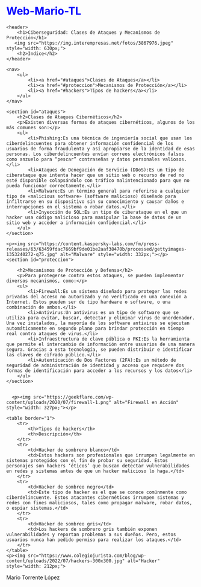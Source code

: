 # Web-Mario-TL
<!DOCTYPE html>
<html lang="es">
<head>
    <meta charset="UTF-8">
    <meta name="viewport" content="width=device-width, initial-scale=1.0">
    <title>Ciberseguridad: Ataques y Defensas</title>
    <style>
        h1 {
            color: blue;
        }
    </style>
</head>
<body>

    <header>
        <h1>Ciberseguridad: Clases de Ataques y Mecanismos de Protección</h1>
       <img src="https://img.interempresas.net/fotos/3867976.jpeg" style="width: 630px;">
        <h2>Índice</h2>
    </header>
    
    <nav>
        <ul>
            <li><a href="#ataques">Clases de Ataques</a></li>
            <li><a href="#proteccion">Mecanismos de Protección</a></li>
            <li><a href="#hackers">Tipos de hackers</a></li>
        </ul>
    </nav>

    <section id="ataques">
        <h2>Clases de Ataques Cibernéticos</h2>
        <p>Existen diversas formas de ataques cibernéticos, algunos de los más comunes son:</p>
        <ul>
            <li>Phishing:Es una técnica de ingeniería social que usan los ciberdelincuentes para obtener información confidencial de los usuarios de forma fraudulenta y así apropiarse de la identidad de esas personas. Los ciberdelincuentes envían correos electrónicos falsos como anzuelo para “pescar” contraseñas y datos personales valiosos.</li>
            <li>Ataques de Denegación de Servicio (DDoS):Es un tipo de ciberataque que intenta hacer que un sitio web o recurso de red no esté disponible colapsándolo con tráfico malintencionado para que no pueda funcionar correctamente.</li>
            <li>Malware:Es un término general para referirse a cualquier tipo de «malicious software» (software malicioso) diseñado para infiltrarse en su dispositivo sin su conocimiento y causar daños e interrupciones en el sistema o robar datos.</li>
            <li>Inyección de SQL:Es un tipo de ciberataque en el que un hacker usa código malicioso para manipular la base de datos de un sitio web y acceder a información confidencial.</li>
        </ul>
    </section>

    <p><img src="https://content.kaspersky-labs.com/fm/press-releases/63/63459fdac7669bf9de01be2aaf38470b/processed/gettyimages-1353240272-q75.jpg" alt="Malware" style="width: 332px;"></p>
    <section id="proteccion">

        <h2>Mecanismos de Protección y Defensa</h2>
        <p>Para protegerse contra estos ataques, se pueden implementar diversos mecanismos, como:</p>
        <ul>
            <li>Firewall:Es un sistema diseñado para proteger las redes privadas del acceso no autorizado y no verificado en una conexión a Internet. Estos pueden ser de tipo hardware o software, o una combinación de ambos.</li>
            <li>Antivirus:Un antivirus es un tipo de software que se utiliza para evitar, buscar, detectar y eliminar virus de unordenador. Una vez instalados, la mayoría de los software antivirus se ejecutan automáticamente en segundo plano para brindar protección en tiempo real contra ataques de virus.</li>
            <li>Infraestructura de clave pública o PKI:Es la herramienta que permite el intercambio de información entre usuarios de una manera segura. Gracias a esta tecnología, se pueden distribuir e identificar las claves de cifrado público.</li>
            <li>Autenticación de Dos Factores (2FA):Es un método de seguridad de administración de identidad y acceso que requiere dos formas de identificación para acceder a los recursos y los datos</li>
        </ul>
    </section>


      <p><img src="https://geekflare.com/wp-content/uploads/2020/07/firewall-1.png" alt="Firewall en Acción" style="width: 327px;"></p>

    <table border="1">
        <tr>
            <th>Tipos de hackers</th>
            <th>Descripción</th>
        </tr>
        <tr>
            <td>Hacker de sombrero blanco</td>
            <td>Estos hackers son profesionales que irrumpen legalmente en sistemas protegidos con el fin de probar su seguridad. Estos personajes son hackers ‘éticos’ que buscan detectar vulnerabilidades en redes y sistemas antes de que un hacker malicioso lo haga.</td>
        </tr>
        <tr>
            <td>Hacker de sombreo negro</td>
            <td>Este tipo de hacker es el que se conoce comúnmente como ciberdelincuente. Estos atacantes cibernéticos irrumpen sistemas y redes con fines maliciosos, tales como propagar malware, robar datos, o espiar sistemas.</td>
        </tr>
        <tr>
            <td>Hacker de sombreo gris</td>
            <td>Los hackers de sombrero gris también exponen vulnerabilidades y reportan problemas a sus dueños. Pero, estos usuarios nunca han pedido permiso para realizar los ataques.</td>
        </tr>
    </table>
    <p><img src="https://www.colegiojurista.com/blog/wp-content/uploads/2022/07/hackers-300x300.jpg" alt="Hacker" style="width: 212px;">
</section>
    <footer>
        <p>Mario Torrente López</p>
    </footer>

</body>
</html>
